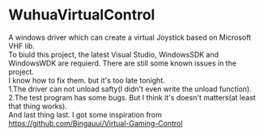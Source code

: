 # WuhuaVirtualControl  
A windows driver which can create a virtual Joystick based on Microsoft VHF lib.  
To biuld this project, the latest Visual Studio, WindowsSDK and WindowsWDK are requierd.
There are still some known issues in the project.  
I know how to fix them. but it's too late tonight.  
  1.The driver can not unload safty(I didn't even write the unload function).  
  2.The test program has some bugs. But I think it's doesn't matters(at least that thing works).   
And last thing last. I got some inspiration from https://github.com/Bingauui/Virtual-Gaming-Control

